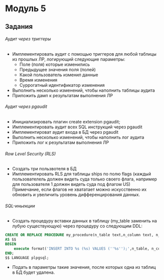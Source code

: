 # Модуль 5

## Задания
###### Аудит через триггеры
- Имплементировать аудит с помощью триггеров для любой таблицы из прошлых ЛР, логирующий следующие параметры:
  - Поле (поля) которые изменились
  - Предыдущее значения поля (полей)
  - Какой пользователь изменил данные
  - Время изменения
  - Суррогатный идентификатор изменения
- Выполнить несколько изменений, чтобы наполнить таблицы аудита
- Приложить дамп к результатам выполнения ЛР

###### Аудит через pgaudit
- Инициализировать плагин create extension pgaudit;
- Имплементировать аудит всех SQL инструкций через pgaudit
- Имплементироват аудит входа в БД через pgaudit
- Выполнить несколько изменений, чтобы наполнить лог аудита
- Приложить лог к результатам выполнения ЛР

###### Row Level Security (RLS)
- Создать три пользвотеля в БД
- Имплементировать RLS для таблицы ships по полю flags (каждый пользователель должен видеть суда только своего флага, например для пользователя 1 должен видеть суда под флагом US)
Примечание, если флагов не хвататает можно искусственно их обновить и увеличить уровень дифференцирования данных.

###### SQL-иньекции
- Создать процедуру вставки данных в таблицу (my_table заменить на лубую существующую) через процедуру со следующим DDL:
```sql
CREATE OR REPLACE PROCEDURE my_procedure(n_table text,n_column text, n_param TEXT)
AS $$
BEGIN
    execute format('INSERT INTO %s (%s) VALUES (''%s'');',n_table, n_column, n_param);
END;
$$ LANGUAGE plpgsql;
```
- Подать в параметры такие значения, после которых одна из таблиц в БД будет удалена.

